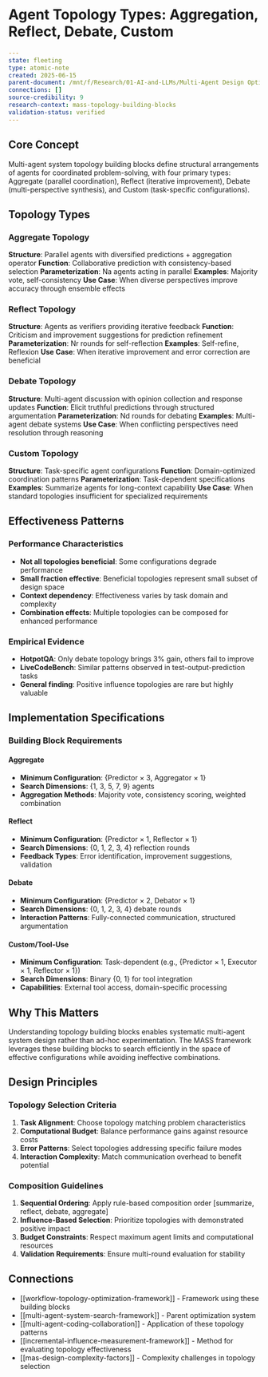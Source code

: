 # Agent Topology Types: Aggregation, Reflect, Debate, Custom

```yaml
---
state: fleeting
type: atomic-note
created: 2025-06-15
parent-document: /mnt/f/Research/01-AI-and-LLMs/Multi-Agent Design Optimizing Agents with Better Prompts and Topologies.md
connections: []
source-credibility: 9
research-context: mass-topology-building-blocks
validation-status: verified
---
```

## Core Concept

Multi-agent system topology building blocks define structural arrangements of agents for coordinated problem-solving, with four primary types: Aggregate (parallel coordination), Reflect (iterative improvement), Debate (multi-perspective synthesis), and Custom (task-specific configurations).

## Topology Types

### Aggregate Topology
**Structure**: Parallel agents with diversified predictions + aggregation operator
**Function**: Collaborative prediction with consistency-based selection
**Parameterization**: Na agents acting in parallel
**Examples**: Majority vote, self-consistency
**Use Case**: When diverse perspectives improve accuracy through ensemble effects

### Reflect Topology  
**Structure**: Agents as verifiers providing iterative feedback
**Function**: Criticism and improvement suggestions for prediction refinement
**Parameterization**: Nr rounds for self-reflection
**Examples**: Self-refine, Reflexion
**Use Case**: When iterative improvement and error correction are beneficial

### Debate Topology
**Structure**: Multi-agent discussion with opinion collection and response updates
**Function**: Elicit truthful predictions through structured argumentation
**Parameterization**: Nd rounds for debating
**Examples**: Multi-agent debate systems
**Use Case**: When conflicting perspectives need resolution through reasoning

### Custom Topology
**Structure**: Task-specific agent configurations
**Function**: Domain-optimized coordination patterns
**Parameterization**: Task-dependent specifications
**Examples**: Summarize agents for long-context capability
**Use Case**: When standard topologies insufficient for specialized requirements

## Effectiveness Patterns

### Performance Characteristics
- **Not all topologies beneficial**: Some configurations degrade performance
- **Small fraction effective**: Beneficial topologies represent small subset of design space
- **Context dependency**: Effectiveness varies by task domain and complexity
- **Combination effects**: Multiple topologies can be composed for enhanced performance

### Empirical Evidence
- **HotpotQA**: Only debate topology brings 3% gain, others fail to improve
- **LiveCodeBench**: Similar patterns observed in test-output-prediction tasks
- **General finding**: Positive influence topologies are rare but highly valuable

## Implementation Specifications

### Building Block Requirements

#### Aggregate
- **Minimum Configuration**: {Predictor × 3, Aggregator × 1}
- **Search Dimensions**: {1, 3, 5, 7, 9} agents
- **Aggregation Methods**: Majority vote, consistency scoring, weighted combination

#### Reflect
- **Minimum Configuration**: {Predictor × 1, Reflector × 1}
- **Search Dimensions**: {0, 1, 2, 3, 4} reflection rounds
- **Feedback Types**: Error identification, improvement suggestions, validation

#### Debate
- **Minimum Configuration**: {Predictor × 2, Debator × 1}
- **Search Dimensions**: {0, 1, 2, 3, 4} debate rounds
- **Interaction Patterns**: Fully-connected communication, structured argumentation

#### Custom/Tool-Use
- **Minimum Configuration**: Task-dependent (e.g., {Predictor × 1, Executor × 1, Reflector × 1})
- **Search Dimensions**: Binary {0, 1} for tool integration
- **Capabilities**: External tool access, domain-specific processing

## Why This Matters

Understanding topology building blocks enables systematic multi-agent system design rather than ad-hoc experimentation. The MASS framework leverages these building blocks to search efficiently in the space of effective configurations while avoiding ineffective combinations.

## Design Principles

### Topology Selection Criteria
1. **Task Alignment**: Choose topology matching problem characteristics
2. **Computational Budget**: Balance performance gains against resource costs
3. **Error Patterns**: Select topologies addressing specific failure modes
4. **Interaction Complexity**: Match communication overhead to benefit potential

### Composition Guidelines
1. **Sequential Ordering**: Apply rule-based composition order [summarize, reflect, debate, aggregate]
2. **Influence-Based Selection**: Prioritize topologies with demonstrated positive impact
3. **Budget Constraints**: Respect maximum agent limits and computational resources
4. **Validation Requirements**: Ensure multi-round evaluation for stability

## Connections

- [[workflow-topology-optimization-framework]] - Framework using these building blocks
- [[multi-agent-system-search-framework]] - Parent optimization system
- [[multi-agent-coding-collaboration]] - Application of these topology patterns
- [[incremental-influence-measurement-framework]] - Method for evaluating topology effectiveness
- [[mas-design-complexity-factors]] - Complexity challenges in topology selection